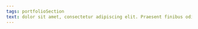 ```yaml
---
tags: portfolioSection
text: dolor sit amet, consectetur adipiscing elit. Praesent finibus odio vitae porttitor consequat. Nunc viverra aliquam sem, ecitur ultricies odio. Praesent finibus odio vitae porttitor consequat. Nunc viverra aliquam sem, ecitur ultricies odio. Praesent finibus odio vitae porttitor consequat. Nunc viverra aliquam sem, ecitur ultricies odio.
---
```

